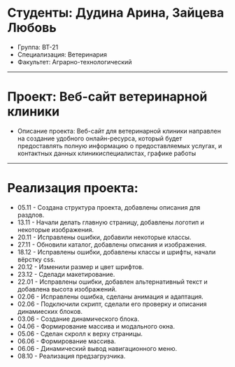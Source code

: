 # Студенты: Дудина Арина, Зайцева Любовь
- Группа: ВТ-21
- Специализация: Ветеринария
- Факультет: Аграрно-технологический
---
# Проект: Веб-сайт ветеринарной клиники
- Описание проекта: Веб-сайт для ветеринарной клиники направлен на создание удобного онлайн-ресурса, который будет предоставлять полную информацию о предоставляемых услугах,  и контактных данных клиникиспециалистах, графике работы
---
# Реализация проекта:
- 05.11 - Создана структура проекта, добавлены описания для раздлов.
- 13.11 - Начали делать главную страницу, добавлены логотип и некоторые изображения.
- 20.11 - Исправлены ошибки, добавили некоторые классы.
- 27.11 - Обновили каталог, добавлены описания и изображения.
- 18.12 - Исправлены ошибки, добавлены классы и шрифты, начали вёрстку css.
- 20.12 - Изменили размер и цвет шрифтов.
- 23.12 - Сделади макетирование.
- 22.01 - Иcправлены ошибки, добавлен альтернативный текст и добавлена высота изображений.
- 02.06 - Исправлены ошибка, сделаны анимация и адаптация.
- 02.06 - Подключили скрипт, сделали его проверку и описания динамиеских блоков.
- 03.06 - Создание динамического блока.
- 04.06 - Формирование массива и модального окна.
- 05.06 - Сделан скролл к верху страницы.
- 06.06 - Формирование массива.
- 06.06 - Динамический вывод навигационного меню.
- 08.10 - Реализация предзагрузчика.